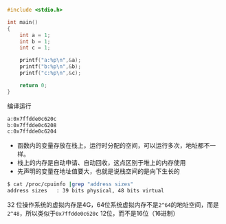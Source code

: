 ```c
#include <stdio.h>

int main()
{
    int a = 1;
    int b = 1;
    int c = 1;

    printf("a:%p\n",&a);
    printf("b:%p\n",&b);
    printf("c:%p\n",&c);

    return 0;
}
```
编译运行
```bash
a:0x7ffdde0c620c
b:0x7ffdde0c6208
c:0x7ffdde0c6204
```
- 函数内的变量存放在栈上，运行时分配的空间，可以运行多次，地址都不一样。
- 栈上的内存是自动申请、自动回收，这点区别于堆上的内存使用
- 先声明的变量在地址值要大，也就是说栈空间的是向下生长的

```bash
$ cat /proc/cpuinfo |grep "address sizes"
address sizes	: 39 bits physical, 48 bits virtual
```

32 位操作系统的虚拟内存是4G，64位系统虚拟内存不是`2^64`的地址空间，而是`2^48`，所以类似于`0x7ffdde0c620c` 12位，而不是16位（16进制）
